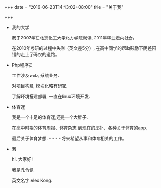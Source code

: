 +++
date = "2016-06-23T14:43:02+08:00"
title = "关于我"

+++

*  我的大学

 	我于2007年在北京化工大学北方学院就读, 2011年毕业走向社会。

 	在2010年考研的过程中失利（英文差5分）, 在高中同学的帮助鼓励下阴差阳错的走上了码农的道路。

*  Php程序员

 	工作涉及web, 系统业务.

 	对项目构建, 模块化略有研究.

 	了解环境搭建部署, 一直在linux环境开发.

*  体育迷

 	我是一个十足的体育迷,还是一个大胖子.

 	在高中时期的体育周报、体育杂志 到现在的虎扑、各种关于体育的app.

 	最后关于体育梦想. - - - -  将来希望从事和体育相关的工作。

*  我

 	hi. 大家好！

 	我是孔令健.

 	英文名字:Alex Kong.
